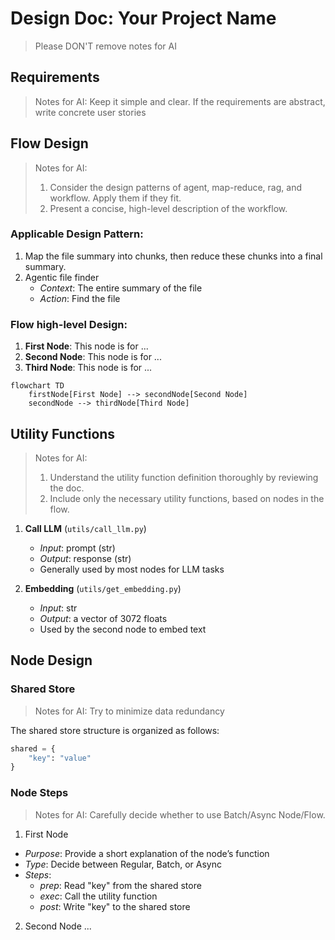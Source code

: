 # Design Doc: Your Project Name

> Please DON'T remove notes for AI

## Requirements

> Notes for AI: Keep it simple and clear.
> If the requirements are abstract, write concrete user stories


## Flow Design

> Notes for AI:
> 1. Consider the design patterns of agent, map-reduce, rag, and workflow. Apply them if they fit.
> 2. Present a concise, high-level description of the workflow.

### Applicable Design Pattern:

1. Map the file summary into chunks, then reduce these chunks into a final summary.
2. Agentic file finder
   - *Context*: The entire summary of the file
   - *Action*: Find the file

### Flow high-level Design:

1. **First Node**: This node is for ...
2. **Second Node**: This node is for ...
3. **Third Node**: This node is for ...

```mermaid
flowchart TD
    firstNode[First Node] --> secondNode[Second Node]
    secondNode --> thirdNode[Third Node]
```
## Utility Functions

> Notes for AI:
> 1. Understand the utility function definition thoroughly by reviewing the doc.
> 2. Include only the necessary utility functions, based on nodes in the flow.

1. **Call LLM** (`utils/call_llm.py`)
   - *Input*: prompt (str)
   - *Output*: response (str)
   - Generally used by most nodes for LLM tasks

2. **Embedding** (`utils/get_embedding.py`)
   - *Input*: str
   - *Output*: a vector of 3072 floats
   - Used by the second node to embed text

## Node Design

### Shared Store

> Notes for AI: Try to minimize data redundancy

The shared store structure is organized as follows:

```python
shared = {
    "key": "value"
}
```

### Node Steps

> Notes for AI: Carefully decide whether to use Batch/Async Node/Flow.

1. First Node
  - *Purpose*: Provide a short explanation of the node’s function
  - *Type*: Decide between Regular, Batch, or Async
  - *Steps*:
    - *prep*: Read "key" from the shared store
    - *exec*: Call the utility function
    - *post*: Write "key" to the shared store

2. Second Node
  ...

